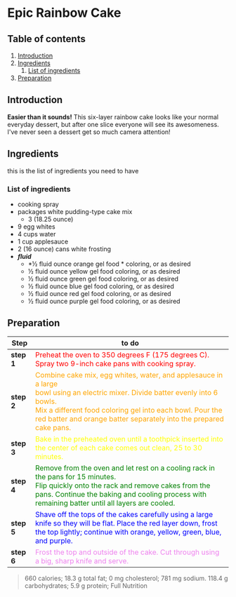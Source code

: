 # Epic Rainbow Cake

## Table of contents

1. [Introduction](#introduction)
2. [Ingredients](#ingredients)
    1. [List of ingredients](#list)
3. [Preparation](#prepa)

## Introduction <a name="introduction"></a>
**Easier than it sounds!** This six-layer rainbow cake looks like your normal everyday dessert, but after one slice everyone will see its awesomeness. I've never seen a dessert get so much camera attention!

## Ingredients <a name = "Ingredients"></a>
this is the list of ingredients you need to have
### List of ingredients <a name="list"></a>
* cooking spray
* packages white pudding-type cake mix
  * 3 (18.25 ounce)
*  9 egg whites
* 4 cups water
* 1 cup applesauce
* 2 (16 ounce) cans white frosting
* ***fluid***
    * *½ fluid ounce orange gel food * coloring, or as desired
    * ½ fluid ounce yellow gel food coloring, or as desired 
    * ½ fluid ounce green gel food coloring, or as desired
    * ½ fluid ounce blue gel food coloring, or as desired
    * ½ fluid ounce red gel food coloring, or as desired
    * ½ fluid ounce purple gel food coloring, or as desired

## Preparation <a name="prepa"></a>
|Step             | to do       |
----------------  | -------------
|  **step 1**     | <span style="color:red"> Preheat the oven to 350 degrees F (175 degrees C). <br>Spray two 9-inch cake pans with cooking spray.</span>|
| **step 2**      | <span style="color:orange">Combine cake mix, egg whites, water, and applesauce in a large <br> bowl using an electric mixer. Divide batter evenly into 6 bowls.<br> Mix a different food coloring gel into each bowl. Pour the red batter and orange batter separately into the prepared cake pans.</span>|
| **step 3**     | <span style="color: yellow">Bake in the preheated oven until a toothpick inserted into the center of each cake comes out clean, 25 to 30 minutes.</span>|
| **step 4**     | <span style="color:green">Remove from the oven and let rest on a cooling rack in the pans for 15 minutes.<br> Flip quickly onto the rack and remove cakes from the pans. Continue the baking and cooling process with remaining batter until all layers are cooled.</span>|
| **step 5**     | <span style="color:blue">Shave off the tops of the cakes carefully using a large knife so they will be flat. Place the red layer down, frost the top lightly; continue with orange, yellow, green, blue, and purple.</span>|
| **step 6**    | <span style="color:violet">Frost the top and outside of the cake. Cut through using a big, sharp knife and serve.</span>|

> 660 calories; 18.3 g total fat; 0 mg cholesterol; 781 mg sodium. 118.4 g carbohydrates; 5.9 g protein; Full Nutrition



